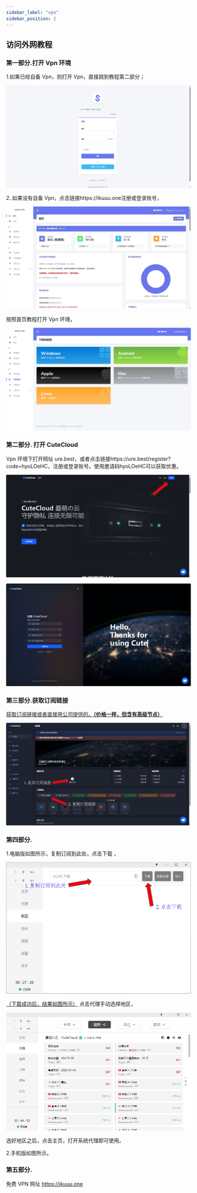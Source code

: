 ```yaml
---
sidebar_label: "vpn"
sidebar_position: 2
---
```

## 访问外网教程

### 第一部分.打开 Vpn 环境

1.如果已经自备 Vpn，则打开 Vpn，直接跳到教程第二部分；

![图片2.1.png](../../../../src/image/t_image11.png)

2..如果没有自备 Vpn，点击链接https://ikuuu.one注册或登录账号，

![图片2.2.png](../../../../src/image/t_image12.png)

按照首页教程打开 Vpn 环境，

![图片2.3.png](../../../../src/image/t_image13.png)

### 第二部分. 打开 CuteCloud

Vpn 环境下打开网址 ure.best，或者点击链接https://ure.best/register?code=hyoLOeHC，注册或登录账号。使用邀请码hyoLOeHC可以获取优惠。

![图片2.4.png](../../../../src/image/t_image14.png)

![图片2.5.png](../../../../src/image/t_image15.png)

### 第三部分.获取订阅链接

<u>获取订阅链接或者直接用公司提供的。**（价格一样，但含有高级节点）**</u>

![图片2.6.png](../../../../src/image/t_image16.png)

### 第四部分.

1.电脑版如图所示，复制订阅到此处，点击下载 ，

![图片2.7.png](../../../../src/image/t_image17.png)

<u>（下载成功后，结果如图所示）</u>
点击代理手动选择地区，

![图片2.8.png](../../../../src/image/t_image18.png)

选好地区之后，点击主页，打开系统代理即可使用。

2.手机版如图所示。

### 第五部分.

免费 VPN 网址
https://ikuuu.one
